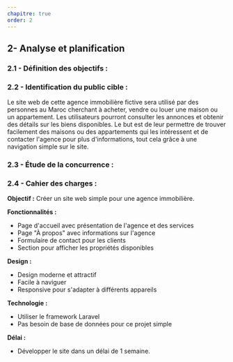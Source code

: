 ```yaml
---
chapitre: true
order: 2
---
```


## 2- Analyse et planification

### 2.1 - Définition des objectifs :
### 2.2 - Identification du public cible :

Le site web de cette agence immobilière fictive sera utilisé par des personnes au Maroc cherchant à acheter, vendre ou louer une maison ou un appartement. Les utilisateurs pourront consulter les annonces et obtenir des détails sur les biens disponibles. Le but est de leur permettre de trouver facilement des maisons ou des appartements qui les intéressent et de contacter l'agence pour plus d'informations, tout cela grâce à une navigation simple sur le site.

### 2.3 - Étude de la concurrence :
### 2.4 - Cahier des charges :

**Objectif :** Créer un site web simple pour une agence immobilière.

**Fonctionnalités :**
* Page d'accueil avec présentation de l'agence et des services
* Page "À propos" avec informations sur l'agence
* Formulaire de contact pour les clients
* Section pour afficher les propriétés disponibles

**Design :**
* Design moderne et attractif
* Facile à naviguer
* Responsive pour s'adapter à différents appareils

**Technologie :**
* Utiliser le framework Laravel
* Pas besoin de base de données pour ce projet simple

**Délai :**
* Développer le site dans un délai de 1 semaine.
